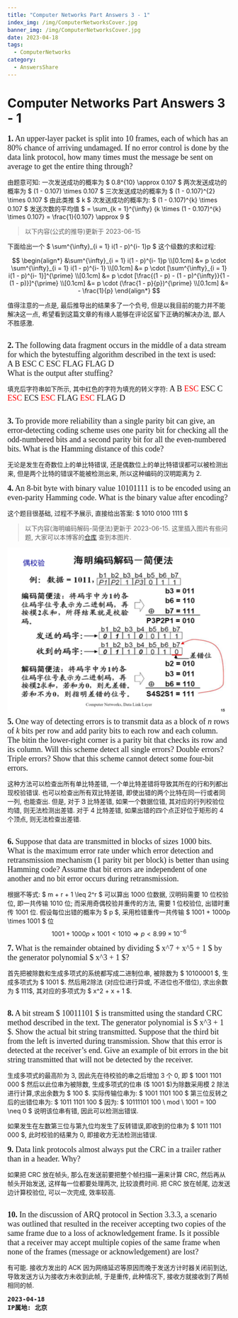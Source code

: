 ```yaml
---
title: "Computer Networks Part Answers 3 - 1"
index_img: /img/ComputerNetworksCover.jpg
banner_img: /img/ComputerNetworksCover.jpg
date: 2023-04-18
tags:
  - ComputerNetworks
category:
  - AnswersShare
---
```


# Computer Networks Part Answers 3 - 1

<font face = "Times New Roman" size = 4>
<b>1.</b> An upper-layer packet is split into 10 frames, each of which has an 80% chance of arriving undamaged. 
If no error control is done by the data link protocol, how many times must the message be sent on average to get the entire thing through?
</font>

由题意可知:
一次发送成功的概率为 $ 0.8^{10} \approx 0.107 $
两次发送成功的概率为 $ (1 - 0.107) \times 0.107 $
三次发送成功的概率为 $ (1 - 0.107)^{2} \times 0.107 $
由此类推 $ k $ 次发送成功的概率为: $ (1 - 0.107)^{k} \times 0.107 $
发送次数的平均值 $ = \sum\_{k = 1}^{\infty} {k \times (1 - 0.107)^{k} \times 0.107} = \frac{1}{0.107} \approx 9 $

> 以下内容(公式的推导)更新于 2023-06-15

下面给出一个 $ \sum^{\infty}\_{i = 1} i(1 - p)^{i- 1}p $ 这个级数的求和过程:

$$
\begin{align*}
&\sum^{\infty}_{i = 1} i(1 - p)^{i- 1}p \\[0.1cm]
&= p \cdot \sum^{\infty}_{i = 1} i(1 - p)^{i- 1} \\[0.1cm]
&= p \cdot [\sum^{\infty}_{i = 1} i(1 - p)^{i- 1}]^{\prime} \\[0.1cm]
&= p \cdot [\frac{(1 - p) - (1 - p)^{\infty}}{1 - (1 - p)}]^{\prime} \\[0.1cm]
&= p \cdot (\frac{1 - p}{p})^{\prime} \\[0.1cm]
&= - \frac{1}{p}
\end{align*}
$$

值得注意的一点是, 最后推导出的结果多了一个负号, 但是以我目前的能力并不能解决这一点, 希望看到这篇文章的有缘人能够在评论区留下正确的解决办法, 鄙人不胜感激.

<br>

<font face = "Times New Roman" size = 4>
<b>2.</b> The following data fragment occurs in the middle of a data stream for which the bytestuffing algorithm described in the text is used: <br>
A B ESC C ESC FLAG FLAG D <br>
What is the output after stuffing?
</font>

填充后字符串如下所示, 其中红色的字符为填充的转义字符:
<font face = "Times New Roman" size = 4>A B <font color = "red"> ESC </font> ESC C <font color = "red"> ESC </font> ECS <font color = "red"> ESC </font> FLAG <font color = "red"> ESC </font> FLAG D
</font>

<br>

<font face = "Times New Roman" size = 4>
<b>3.</b> To provide more reliability than a single parity bit can give, 
an error-detecting coding scheme uses one parity bit for checking all the odd-numbered bits and a second parity bit for all the even-numbered bits. 
What is the Hamming distance of this code?
</font>

无论是发生在奇数位上的单比特错误, 还是偶数位上的单比特错误都可以被检测出来, 但是两个比特的错误不能被检测出来, 所以这种编码的汉明距离为 2.

<font face = "Times New Roman" size = 4>
<b>4.</b> An 8-bit byte with binary value 10101111 is to be encoded using an even-parity Hamming code. What is the binary value after encoding?
</font>

这个题目很基础, 过程不予展示, 直接给出答案: $ 1010 0100 1111 $

> 以下内容(海明编码解码-简便法)更新于 2023-06-15. 这里插入图片有些问题, 大家可以本博客的[仓库](https://github.com/DengWuLi/DengWuLi.github.io/tree/hexo/source/_posts/ComputerNetworks/img/海明编码解码-简便法.png) 查到本图片.

<img alt="海明编码解码-简便法" src="./img/海明编码解码-简便法.png"/>

<br>

<font face = "Times New Roman" size = 4>
<b>5.</b> One way of detecting errors is to transmit data as a block of <i> n </i> rows of <i> k </i> bits per row and add parity bits to each row and each column. 
The bitin the lower-right corner is a parity bit that checks its row and its column. 
Will this scheme detect all single errors? Double errors? Triple errors? Show that this scheme cannot detect some four-bit errors.
</font>

这种方法可以检查出所有单比特差错, 一个单比特差错将导致其所在的行和列都出现校验错误. 也可以检查出所有双比特差错, 即使出错的两个比特在同一行或者同一列, 也能查出.
但是, 对于 3 比特差错, 如果一个数据位错, 其对应的行列校验位均错, 则无法检测出差错. 对于 4 比特差错, 如果出错的四个点正好位于矩形的 4 个顶点, 则无法检查出差错.

<br>

<font face = "Times New Roman" size = 4>
<b>6.</b> Suppose that data are transmitted in blocks of sizes 1000 bits. 
What is the maximum error rate under which error detection and retransmission mechanism (1 parity bit per block) is better than using Hamming code? 
Assume that bit errors are independent of one another and no bit error occurs during retransmission.
</font>

根据不等式: $ m + r + 1 \leq 2^r $
可以算出 1000 位数据, 汉明码需要 10 位校验位, 即一共传输 1010 位;
而采用奇偶校验并重传的方法, 需要 1 位校验位, 出错时重传 1001 位.
假设每位出错的概率为 $ p $, 采用检错重传一共传输 $ 1001 + 1000p \times 1001 $ 位
$$ 1001 + 1000p \times 1001 < 1010 \Longrightarrow p < 8.99 \times 10^{-6} $$

<font face = "Times New Roman" size = 4>
<b>7.</b> What is the remainder obtained by dividing $ x^7 + x^5 + 1 $ by the generator polynomial $ x^3 + 1 $?
</font>

首先把被除数和生成多项式的系统都写成二进制位串, 被除数为 $ 10100001 $, 生成多项式为 $ 1001 $. 
然后用2除法 (对应位进行异或, 不进位也不借位), 求出余数为 $ 111$, 其对应的多项式为 $ x^2 + x + 1 $.

<br>

<font face = "Times New Roman" size = 4>
<b>8.</b> A bit stream $ 10011101 $ is transmitted using the standard CRC method described in the text. 
The generator polynomial is $ x^3 + 1 $. Show the actual bit string transmitted. Suppose that the third bit from the left is inverted during transmission. 
Show that this error is detected at the receiver’s end. Give an example of bit errors in the bit string transmitted that will not be detected by the receiver.
</font>

生成多项式的最高阶为 3, 因此先在待校验的串之后增加 3 个 0, 即 $ 1001 1101 000 $ 
然后以此位串为被除数, 生成多项式的位串 ($ 1001 $)为除数采用模 2 除法进行计算,求出余数为 $ 100 $.
实际传输位串为: $ 1001 1101 100 $
第三位反转之后的出错位串为: $ 1011 1101 100 $
因为: $ 10111101 100 \ mod \ 1001 = 100 \neq 0 $ 说明该位串有错, 因此可以检测出错误.

如果发生在左数第三位与第九位均发生了反转错误,即收到的位串为 $ 1011 1101 000 $, 此时校验的结果为 0, 即接收方无法检测出错误.

<font face = "Times New Roman" size = 4>
<b>9.</b> Data link protocols almost always put the CRC in a trailer rather than in a header. Why?
</font>

如果把 CRC 放在帧头, 那么在发送前要把整个帧扫描一遍来计算 CRC, 然后再从帧头开始发送, 这样每一位都要处理两次, 比较浪费时间.
把 CRC 放在帧尾, 边发送边计算校验位, 可以一次完成, 效率较高.

<br>

<font face = "Times New Roman" size = 4>
<b>10.</b> In the discussion of ARQ protocol in Section 3.3.3, 
a scenario was outlined that resulted in the receiver accepting two copies of the same frame due to a loss of acknowledgement frame. 
Is it possible that a receiver may accept multiple copies of the same frame when none of the frames (message or acknowledgement) are lost?
</font>

有可能.
接收方发出的 ACK 因为网络延迟等原因而晚于发送方计时器关闭前到达, 导致发送方认为接收方未收到此帧, 于是重传, 此种情况下, 接收方就接收到了两帧相同的帧.

<pre class="note note-info">
<strong>2023-04-18</strong> 
<strong>IP属地: 北京</strong>
</pre>
